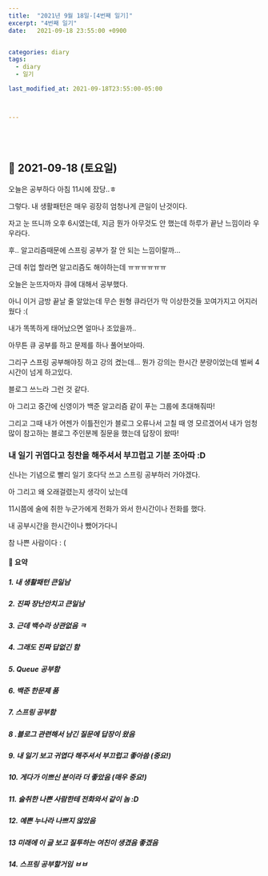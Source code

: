 ```yaml
---
title:  "2021년 9월 18일-[4번째 일기]"
excerpt: "4번째 일기"
date:   2021-09-18 23:55:00 +0900


categories: diary
tags:
  - diary
  - 일기

last_modified_at: 2021-09-18T23:55:00-05:00



---
```


<br/>

<br/>

## 🧾 2021-09-18 (토요일)

오늘은 공부하다 아침 11시에 잤당..ㅎ 

그렇다. 내 생활패턴은 매우 굉장히 엄청나게 큰일이 난것이다.

자고 눈 뜨니까 오후 6시였는데, 지금 뭔가 아무것도 안 했는데 하루가 끝난 느낌이라 우우라다.

후.. 알고리즘때문에 스프링 공부가 잘 안 되는 느낌이랄까...

근데 취업 할라면 알고리즘도 해야하는데 ㅠㅠㅠㅠㅠㅠ 

오늘은 눈뜨자마자 큐에 대해서 공부했다.

아니 이거 금방 끝날 줄 알았는데 무슨 원형 큐라던가 막 이상한것들 꼬여가지고 어지러웠다 :(

내가 똑똑하게 태어났으면 얼마나 조았을까..

아무튼 큐 공부를 하고 문제를 하나 풀어보아따.

그리구 스프링 공부해야징 하고 강의 켰는데... 뭔가 강의는 한시간 분량이었는데 벌써 4시간이 넘게 하고있다.

블로그 쓰느라 그런 것 같다.

아 그리고 중간에 신영이가 백준 알고리즘 같이 푸는 그룹에 초대해줘따!

그리고 그때 내가 어젠가 이틀전인가 블로그 오류나서 고칠 때 영 모르겠어서 내가 엄청 많이 참고하는 블로그 주인분께 질문을 했는데 답장이 왔따!

### 내 일기 귀엽다고 칭찬을 해주셔서 부끄럽고 기분 조아따 :D

신나는 기념으로 빨리 일기 호다닥 쓰고 스프링 공부하러 가야겠다.

아 그리고 왜 오래걸렸는지 생각이 났는데

11시쯤에 술에 취한 누군가에게 전화가 와서 한시간이나 전화를 했다.

내 공부시간을 한시간이나 뺐어가다니

참 나쁜 사람이다 : (



#### 🧾 요약

##### 1. 내 생활패턴 큰일남

##### 2. 진짜 장난안치고 큰일남

##### 3. 근데 백수라 상관없음 ㅋ

##### 4. 그래도 진짜 답없긴 함 

##### 5. Queue 공부함

##### 6. 백준 한문제 품

##### 7. 스프링 공부함

##### 8 .블로그 관련해서 남긴 질문에 답장이 왔음

##### 9. 내 일기 보고 귀엽다 해주셔서 부끄럽고 좋아씀 (중요!)

##### 10. 게다가 이쁘신 분이라 더 좋았음 (매우 중요!)

##### 11. 술취한 나쁜 사람한테 전화와서 같이 놈 :D

##### 12. 예쁜 누나라 나쁘지 않았음

##### 13 미래에 이 글 보고 질투하는 여친이 생겼음 좋겠음

##### 14. 스프링 공부할거임 ㅂㅂ



